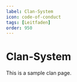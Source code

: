```yaml
---
label: Clan-System
icon: code-of-conduct
tags: [Leitfaden]
order: 950
---
```


# Clan-System

This is a sample clan page.
